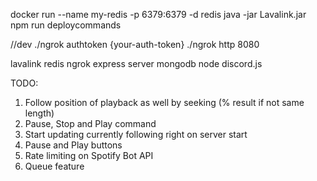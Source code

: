 docker run --name my-redis -p 6379:6379 -d redis
java -jar Lavalink.jar
npm run deploycommands

//dev
./ngrok authtoken {your-auth-token}
./ngrok http 8080

lavalink
redis
ngrok
express server
mongodb
node
discord.js

TODO:

1. Follow position of playback as well by seeking (% result if not same length)
1. Pause, Stop and Play command
1. Start updating currently following right on server start
1. Pause and Play buttons
1. Rate limiting on Spotify Bot API
1. Queue feature
